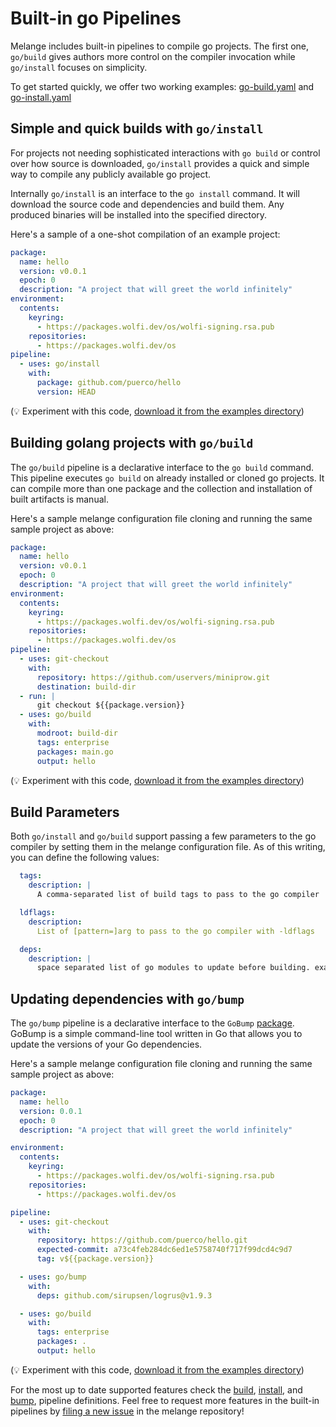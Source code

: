 # Built-in go Pipelines

Melange includes built-in pipelines to compile go projects. The first one,
`go/build` gives authors more control on the compiler invocation while
`go/install` focuses on simplicity.

To get started quickly, we offer two working examples:
[go-build.yaml](https://github.com/chainguard-dev/melange/blob/main/examples/go-build.yaml)
and
[go-install.yaml](https://github.com/chainguard-dev/melange/blob/main/examples/go-install.yaml)

## Simple and quick builds with `go/install`

For projects not needing sophisticated interactions with `go build` or control
over how source is downloaded, `go/install` provides a quick and simple way to
compile any publicly available go project.

Internally `go/install` is an interface to the `go install` command. It will
download the source code and dependencies and build them. Any produced binaries
will be installed into the specified directory.

Here's a sample of a one-shot compilation of an example project:

```yaml
package:
  name: hello
  version: v0.0.1
  epoch: 0
  description: "A project that will greet the world infinitely"
environment:
  contents:
    keyring:
      - https://packages.wolfi.dev/os/wolfi-signing.rsa.pub
    repositories:
      - https://packages.wolfi.dev/os
pipeline:
  - uses: go/install
    with:
      package: github.com/puerco/hello
      version: HEAD
```

(:bulb: Experiment with this code,
[download it from the examples directory](https://github.com/chainguard-dev/melange/blob/main/examples/go-install.yaml))

## Building golang projects with `go/build`

The `go/build` pipeline is a declarative interface to the `go build` command.
This pipeline executes `go build` on already installed or cloned go projects. It
can compile more than one package and the collection and installation of
built artifacts is manual.

Here's a sample melange configuration file cloning and running the same
sample project as above:

```yaml
package:
  name: hello
  version: v0.0.1
  epoch: 0
  description: "A project that will greet the world infinitely"
environment:
  contents:
    keyring:
      - https://packages.wolfi.dev/os/wolfi-signing.rsa.pub
    repositories:
      - https://packages.wolfi.dev/os
pipeline:
  - uses: git-checkout
    with:
      repository: https://github.com/uservers/miniprow.git
      destination: build-dir
  - run: |
      git checkout ${{package.version}}
  - uses: go/build
    with:
      modroot: build-dir
      tags: enterprise
      packages: main.go
      output: hello
```

(:bulb: Experiment with this code,
[download it from the examples directory](https://github.com/chainguard-dev/melange/blob/main/examples/go-build.yaml))

## Build Parameters

Both `go/install` and `go/build` support passing a few parameters to the go
compiler by setting them in the melange configuration file. As of this writing,
you can define the following values:

```yaml
  tags:
    description: |
      A comma-separated list of build tags to pass to the go compiler

  ldflags:
    description:
      List of [pattern=]arg to pass to the go compiler with -ldflags

  deps:
    description: |
      space separated list of go modules to update before building. example: github.com/foo/bar@v1.2.3
```

## Updating dependencies with `go/bump`

The `go/bump` pipeline is a declarative interface to the `GoBump`
[package](https://github.com/chainguard-dev/gobump). GoBump is a simple
command-line tool written in Go that allows you to update the versions
of your Go dependencies.

Here's a sample melange configuration file cloning and running the same
sample project as above:

```yaml
package:
  name: hello
  version: 0.0.1
  epoch: 0
  description: "A project that will greet the world infinitely"

environment:
  contents:
    keyring:
      - https://packages.wolfi.dev/os/wolfi-signing.rsa.pub
    repositories:
      - https://packages.wolfi.dev/os

pipeline:
  - uses: git-checkout
    with:
      repository: https://github.com/puerco/hello.git
      expected-commit: a73c4feb284dc6ed1e5758740f717f99dcd4c9d7
      tag: v${{package.version}}

  - uses: go/bump
    with:
      deps: github.com/sirupsen/logrus@v1.9.3

  - uses: go/build
    with:
      tags: enterprise
      packages: .
      output: hello
```

(:bulb: Experiment with this code,
[download it from the examples directory](https://github.com/chainguard-dev/melange/blob/main/examples/go-bump.yaml))

For the most up to date supported features check the
[build](https://github.com/chainguard-dev/melange/blob/main/pkg/build/pipelines/go/build.yaml),
[install](https://github.com/chainguard-dev/melange/blob/main/pkg/build/pipelines/go/install.yaml),
and
[bump](https://github.com/chainguard-dev/melange/blob/main/pkg/build/pipelines/go/bump.yaml),
pipeline definitions. Feel free to request more features in
the built-in pipelines by
[filing a new issue](https://github.com/chainguard-dev/melange/issues/new) in
the melange repository!
